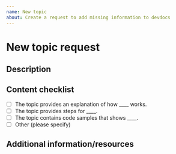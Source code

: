 ```yaml
---
name: New topic
about: Create a request to add missing information to devdocs
---
```


# New topic request

## Description

<!-- (REQUIRED) What topic is missing from devdocs? -->

## Content checklist

<!-- (REQUIRED) List specific information or details to include in this topic -->

<!-- Use the following checklist template as a starting point -->

-  [ ] The topic provides an explanation of how ____ works.
-  [ ] The topic provides steps for ____.
-  [ ] The topic contains code samples that shows ____.
-  [ ] Other (please specify)

## Additional information/resources

<!-- (OPTIONAL) Any information you already know or other online resources that cover this topic -->

<!--
Thank you for taking the time to report this issue!
GitHub Issues should only be created for problems/topics related to this project's codebase.

Before submitting this issue, please make sure you are complying with our Code of Conduct:
https://github.com/magento/devdocs/blob/master/.github/CODE_OF_CONDUCT.md

Issues that do not comply with our Code of Conduct or do not contain enough information may be closed at the maintainers' discretion.

Feel free to remove this section before creating this issue.
-->